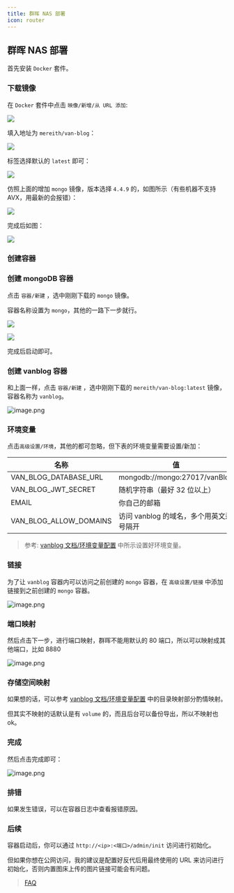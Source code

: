 ```yaml
---
title: 群晖 NAS 部署
icon: router
---
```


## 群晖 NAS 部署

首先安装 `Docker` 套件。

### 下载镜像

在 `Docker` 套件中点击 `映像/新增/从 URL 添加`:

![](https://pic.mereith.com/img/37e817403c5f6b3877780b41f99ea2e0.clipboard-2022-08-29.png)

填入地址为 `mereith/van-blog`：

![](https://pic.mereith.com/img/428cef523d23e2a5d2b19fcb59fb2bf0.clipboard-2022-08-29.png)

标签选择默认的 `latest` 即可：

![](https://pic.mereith.com/img/409c41cbe5ebf9d3be1630965b5a6e46.clipboard-2022-08-29.png)

仿照上面的增加 `mongo` 镜像，版本选择 `4.4.9` 的，如图所示（有些机器不支持 AVX，用最新的会报错）：

![](https://pic.mereith.com/img/acd15a0e47c3a28d78a78c9102a7593e.clipboard-2022-09-15.png)

完成后如图：

![](https://pic.mereith.com/img/94080b16a8305acbd1552ca3b31596bb.clipboard-2022-09-15.png)

### 创建容器

### 创建 mongoDB 容器

点击 `容器/新建` ，选中刚刚下载的 `mongo` 镜像。

容器名称设置为 `mongo`，其他的一路下一步就行。

![](https://pic.mereith.com/img/09ae5a657283b2485e72bde073bbc8d1.clipboard-2022-09-14.png)

![](https://pic.mereith.com/img/75f317abbeb193dbbb6f0c02647f0717.clipboard-2022-09-14.png)

完成后启动即可。

### 创建 vanblog 容器

和上面一样，点击 `容器/新建` ，选中刚刚下载的 `mereith/van-blog:latest` 镜像，容器名称为 `vanblog`。

![image.png](https://pic.mereith.com/img/6b237de9e368fbcda040c5eaa5aec363.image.png)

### 环境变量

点击`高级设置/环境`，其他的都可忽略，但下表的环境变量需要设置/新加：

| 名称                   | 值                                      |
| ---------------------- | --------------------------------------- |
| VAN_BLOG_DATABASE_URL  | mongodb://mongo:27017/vanBlog           |
| VAN_BLOG_JWT_SECRET    | 随机字符串（最好 32 位以上）            |
| EMAIL                  | 你自己的邮箱                            |
| VAN_BLOG_ALLOW_DOMAINS | 访问 vanblog 的域名，多个用英文逗号隔开 |

> 参考: [vanblog 文档/环境变量配置](/ref/env.md) 中所示设置好环境变量。

### 链接

为了让 `vanblog` 容器内可以访问之前创建的 `mongo` 容器，在 `高级设置/链接` 中添加链接到之前创建的 `mongo` 容器。

![image.png](https://pic.mereith.com/img/72794966c5ef678f61273967a2530940.image.png)

### 端口映射

然后点击下一步，进行端口映射，群晖不能用默认的 80 端口，所以可以映射成其他端口，比如 8880

![image.png](https://pic.mereith.com/img/5e6a5d6f07af5455b8fd4f06763cf858.image.png)

### 存储空间映射

如果想的话，可以参考 [vanblog 文档/环境变量配置](/ref/env.md) 中的目录映射部分酌情映射。

但其实不映射的话默认是有 `volume` 的，而且后台可以备份导出，所以不映射也 ok。

### 完成

然后点击完成即可：

![image.png](https://pic.mereith.com/img/1e75d553be53f7cea173177035f23cd9.image.png)

### 排错

如果发生错误，可以在容器日志中查看报错原因。

### 后续

容器启动后，你可以通过 `http://<ip>:<端口>/admin/init` 访问进行初始化。

但如果你想在公网访问，我的建议是配置好反代后用最终使用的 URL 来访问进行初始化，否则内置图床上传的图片链接可能会有问题。

> [FAQ](/ref/faq.md)
